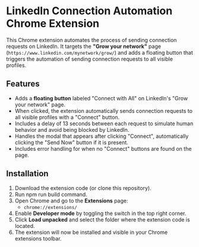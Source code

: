 # LinkedIn Connection Automation Chrome Extension

This Chrome extension automates the process of sending connection requests on LinkedIn. It targets the **"Grow your network"** page (`https://www.linkedin.com/mynetwork/grow/`) and adds a floating button that triggers the automation of sending connection requests to all visible profiles.

## Features

- Adds a **floating button** labeled "Connect with All" on LinkedIn's "Grow your network" page.
- When clicked, the extension automatically sends connection requests to all visible profiles with a "Connect" button.
- Includes a delay of 13 seconds between each request to simulate human behavior and avoid being blocked by LinkedIn.
- Handles the modal that appears after clicking "Connect", automatically clicking the "Send Now" button if it is present.
- Includes error handling for when no "Connect" buttons are found on the page.

## Installation

1. Download the extension code (or clone this repository).
2. Run npm run build command.
3. Open Chrome and go to the **Extensions** page:
   - `chrome://extensions/`
4. Enable **Developer mode** by toggling the switch in the top right corner.
5. Click **Load unpacked** and select the folder where the extension code is located.
6. The extension will now be installed and visible in your Chrome extensions toolbar.
